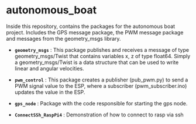 # autonomous_boat
Inside this repository, contains the packages for the autonomous boat project. Includes the GPS message package, the PWM message package and messages from the geometry_msgs library.

* **`geometry_msgs`** : This package publishes and receives a message of type geometry_msgs/Twist that contains variables x, z of type float64. Simply a geometry_msgs/Twist is a data structure that can be used to write linear and angular velocities.

*  **`pwm_control`** : This package creates a publisher (pub_pwm.py) to send a PWM signal value to the ESP, where a subscriber (pwm_subscriber.ino) updates the value in the ESP.

*  **`gps_node`** : Package with the code responsible for starting the gps node.
  
*  **`ConnectSSh_RaspPi4`** : Demonstration of how to connect to rasp via ssh





